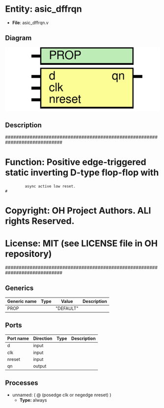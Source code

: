 # Entity: asic_dffrqn

- **File**: asic_dffrqn.v
## Diagram

![Diagram](asic_dffrqn.svg "Diagram")
## Description

#############################################################################
# Function:  Positive edge-triggered static inverting D-type flop-flop with #
             async active low reset.                                        #
# Copyright: OH Project Authors. ALl rights Reserved.                       #
# License:   MIT (see LICENSE file in OH repository)                        #
#############################################################################

## Generics

| Generic name | Type | Value     | Description |
| ------------ | ---- | --------- | ----------- |
| PROP         |      | "DEFAULT" |             |
## Ports

| Port name | Direction | Type | Description |
| --------- | --------- | ---- | ----------- |
| d         | input     |      |             |
| clk       | input     |      |             |
| nreset    | input     |      |             |
| qn        | output    |      |             |
## Processes
- unnamed: ( @ (posedge clk or negedge nreset) )
  - **Type:** always
